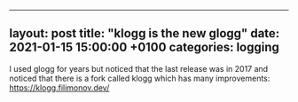 
---
layout: post
title:  "klogg is the new glogg"
date:   2021-01-15 15:00:00 +0100
categories: logging
---

I used glogg for years but noticed that the last release was in 2017 and noticed that there is a fork called klogg which has many improvements:
https://klogg.filimonov.dev/
